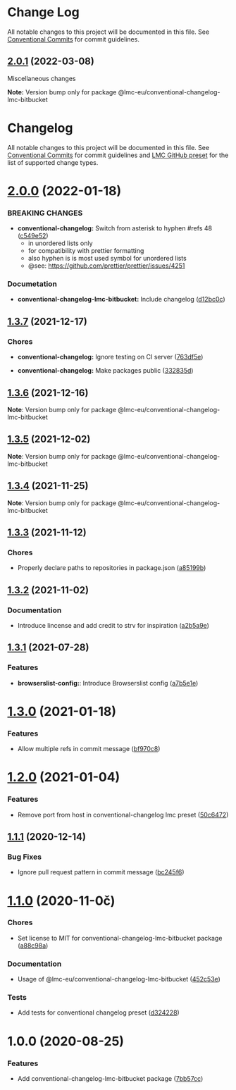 # Change Log

All notable changes to this project will be documented in this file.
See [Conventional Commits](https://conventionalcommits.org) for commit guidelines.

<a name="2.0.1"></a>

## [2.0.1](https://github.com/lmc-eu/code-quality-tools/compare/@lmc-eu/conventional-changelog-lmc-bitbucket@2.0.0...@lmc-eu/conventional-changelog-lmc-bitbucket@2.0.1) (2022-03-08)

Miscellaneous changes

**Note:** Version bump only for package @lmc-eu/conventional-changelog-lmc-bitbucket

# Changelog

All notable changes to this project will be documented in this file.
See [Conventional Commits](https://conventionalcommits.org) for commit guidelines and [LMC GitHub preset](https://github.com/lmc-eu/code-quality-tools/tree/main/packages/conventional-changelog-lmc-github) for the list of supported change types.

<a name="2.0.0"></a>

# [2.0.0](https://github.com/lmc-eu/code-quality-tools/compare/@lmc-eu/conventional-changelog-lmc-bitbucket@1.3.7...@lmc-eu/conventional-changelog-lmc-bitbucket@2.0.0) (2022-01-18)

### BREAKING CHANGES

- **conventional-changelog:** Switch from asterisk to hyphen #refs 48 ([c549e52](https://github.com/lmc-eu/code-quality-tools/commit/c549e52))
  - in unordered lists only
  - for compatibility with prettier formatting
  - also hyphen is is most used symbol for unordered lists
  - @see: https://github.com/prettier/prettier/issues/4251

### Documetation

- **conventional-changelog-lmc-bitbucket:** Include changelog ([d12bc0c](https://github.com/lmc-eu/code-quality-tools/commit/d12bc0c))

<a name="1.3.7"></a>

## [1.3.7](https://github.com/lmc-eu/code-quality-tools/compare/@lmc-eu/conventional-changelog-lmc-bitbucket@1.3.6...@lmc-eu/conventional-changelog-lmc-bitbucket@1.3.7) (2021-12-17)

### Chores

- **conventional-changelog:** Ignore testing on CI server ([763df5e](https://github.com/lmc-eu/code-quality-tools/commit/763df5e))

- **conventional-changelog:** Make packages public ([332835d](https://github.com/lmc-eu/code-quality-tools/commit/332835d))

<a name="1.3.6"></a>

## [1.3.6](https://github.com/lmc-eu/code-quality-tools/compare/@lmc-eu/conventional-changelog-lmc-bitbucket@1.3.5...@lmc-eu/conventional-changelog-lmc-bitbucket@1.3.6) (2021-12-16)

**Note**: Version bump only for package @lmc-eu/conventional-changelog-lmc-bitbucket

<a name="1.3.5"></a>

## [1.3.5](https://github.com/lmc-eu/code-quality-tools/compare/@lmc-eu/conventional-changelog-lmc-bitbucket@1.3.4...@lmc-eu/conventional-changelog-lmc-bitbucket@1.3.5) (2021-12-02)

**Note**: Version bump only for package @lmc-eu/conventional-changelog-lmc-bitbucket

<a name="1.3.4"></a>

## [1.3.4](https://github.com/lmc-eu/code-quality-tools/compare/@lmc-eu/conventional-changelog-lmc-bitbucket@1.3.3...@lmc-eu/conventional-changelog-lmc-bitbucket@1.3.4) (2021-11-25)

**Note**: Version bump only for package @lmc-eu/conventional-changelog-lmc-bitbucket

<a name="1.3.3"></a>

## [1.3.3](https://github.com/lmc-eu/code-quality-tools/compare/@lmc-eu/conventional-changelog-lmc-bitbucket@1.3.2...@lmc-eu/conventional-changelog-lmc-bitbucket@1.3.3) (2021-11-12)

### Chores

- Properly declare paths to repositories in package.json ([a85199b](https://github.com/lmc-eu/code-quality-tools/commit/a85199b))

<a name="1.3.2"></a>

## [1.3.2](https://github.com/lmc-eu/code-quality-tools/compare/@lmc-eu/conventional-changelog-lmc-bitbucket@1.3.1...@lmc-eu/conventional-changelog-lmc-bitbucket@1.3.2) (2021-11-02)

### Documentation

- Introduce lincense and add credit to strv for inspiration ([a2b5a9e](https://github.com/lmc-eu/code-quality-tools/commit/a2b5a9e))

<a name="1.3.1"></a>

## [1.3.1](https://github.com/lmc-eu/code-quality-tools/compare/@lmc-eu/conventional-changelog-lmc-bitbucket@1.3.0...@lmc-eu/conventional-changelog-lmc-bitbucket@1.3.1) (2021-07-28)

### Features

- **browserslist-config:**: Introduce Browserslist config ([a7b5e1e](https://github.com/lmc-eu/code-quality-tools/commit/a7b5e1e))

<a name="1.3.0"></a>

# [1.3.0](https://github.com/lmc-eu/code-quality-tools/compare/@lmc-eu/conventional-changelog-lmc-bitbucket@1.2.0...@lmc-eu/conventional-changelog-lmc-bitbucket@1.3.0) (2021-01-18)

### Features

- Allow multiple refs in commit message ([bf970c8](https://github.com/lmc-eu/code-quality-tools/commit/bf970c8))

<a name="1.2.0"></a>

# [1.2.0](https://github.com/lmc-eu/code-quality-tools/compare/@lmc-eu/conventional-changelog-lmc-bitbucket@1.1.1...@lmc-eu/conventional-changelog-lmc-bitbucket@1.2.0) (2021-01-04)

### Features

- Remove port from host in conventional-changelog lmc preset ([50c6472](https://github.com/lmc-eu/code-quality-tools/commit/50c6472))

<a name="1.1.1"></a>

## [1.1.1](https://github.com/lmc-eu/code-quality-tools/compare/@lmc-eu/conventional-changelog-lmc-bitbucket@1.1.0...@lmc-eu/conventional-changelog-lmc-bitbucket@1.1.1) (2020-12-14)

### Bug Fixes

- Ignore pull request pattern in commit message ([bc245f6](https://github.com/lmc-eu/code-quality-tools/commit/bc245f6))

<a name="1.1.0"></a>

# [1.1.0](https://github.com/lmc-eu/code-quality-tools/compare/@lmc-eu/conventional-changelog-lmc-bitbucket@1.0.0...@lmc-eu/conventional-changelog-lmc-bitbucket@1.1.0) (2020-11-0č)

### Chores

- Set license to MIT for conventional-changelog-lmc-bitbucket package ([a88c98a](https://github.com/lmc-eu/code-quality-tools/commit/a88c98a))

### Documentation

- Usage of @lmc-eu/conventional-changelog-lmc-bitbucket ([452c53e](https://github.com/lmc-eu/code-quality-tools/commit/452c53e))

### Tests

- Add tests for conventional changelog preset ([d324228](https://github.com/lmc-eu/code-quality-tools/commit/d324228))

<a name="1.0.0"></a>

# 1.0.0 (2020-08-25)

### Features

- Add conventional-changelog-lmc-bitbucket package ([7bb57cc](https://github.com/lmc-eu/code-quality-tools/commit/7bb57cc))
